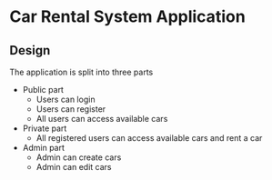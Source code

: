 # Car Rental System Application

## Design 
The application is split into three parts

* Public part
	* Users can login
	* Users can register
	* All users can access available cars
* Private part 
	* All registered users can access available cars and rent a car 
* Admin part
	* Admin can create cars
	* Admin can edit cars
	
